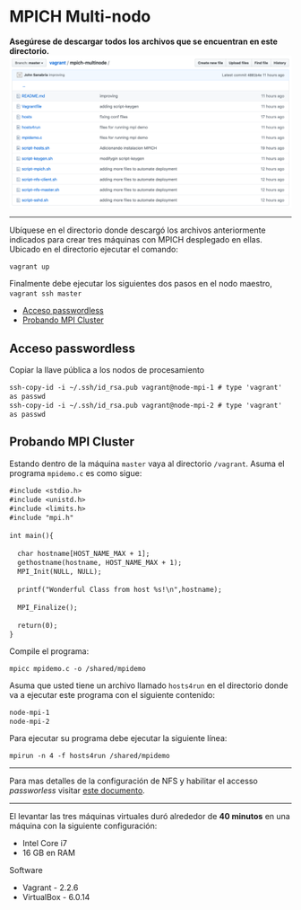# MPICH Multi-nodo

**Asegúrese de descargar todos los archivos que se encuentran en este directorio.**
![](../figs/mpich-multinode-files.png)

---
Ubíquese en el directorio donde descargó los archivos anteriormente indicados para crear tres máquinas con MPICH desplegado en ellas.
Ubicado en el directorio ejecutar el comando:

```
vagrant up
```

Finalmente debe ejecutar los siguientes dos pasos en el nodo maestro, `vagrant ssh master`

* [Acceso passwordless](#acceso-passwordless)
* [Probando MPI Cluster](#probando-mpi-cluster)

## Acceso passwordless

Copiar la llave pública a los nodos de procesamiento

```
ssh-copy-id -i ~/.ssh/id_rsa.pub vagrant@node-mpi-1 # type 'vagrant' as passwd
ssh-copy-id -i ~/.ssh/id_rsa.pub vagrant@node-mpi-2 # type 'vagrant' as passwd
```

## Probando MPI Cluster

Estando dentro de la máquina `master` vaya al directorio `/vagrant`. Asuma el programa `mpidemo.c` es como sigue:

```
#include <stdio.h>
#include <unistd.h>
#include <limits.h>
#include "mpi.h"

int main(){
 
  char hostname[HOST_NAME_MAX + 1];
  gethostname(hostname, HOST_NAME_MAX + 1);
  MPI_Init(NULL, NULL);  
 
  printf("Wonderful Class from host %s!\n",hostname);
 
  MPI_Finalize();

  return(0);
}
```

Compile el programa:

```
mpicc mpidemo.c -o /shared/mpidemo
```

Asuma que usted tiene un archivo llamado `hosts4run` en el directorio donde va a ejecutar este programa con el siguiente contenido:

```
node-mpi-1
node-mpi-2
```

Para ejecutar su programa debe ejecutar la siguiente línea:

```
mpirun -n 4 -f hosts4run /shared/mpidemo
```

---

Para mas detalles de la configuración de NFS y habilitar el accesso *passworless* visitar [este documento](https://docs.google.com/document/d/1IgQXv81USdHU4lRUsbXPN017BAPUXdqi5t9BUa6yXF8/edit?usp=sharing).

---

El levantar las tres máquinas virtuales duró alrededor de **40 minutos** en una máquina con la siguiente configuración:

* Intel Core i7
* 16 GB en RAM

Software

* Vagrant - 2.2.6
* VirtualBox - 6.0.14
